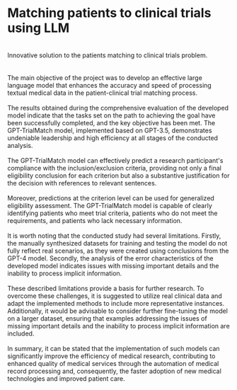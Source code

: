 # Matching patients to clinical trials using LLM
<br/>
Innovative solution to the patients matching to clinical trials problem.
<br/>
<br/>
<br/>
The main objective of the project was to develop an effective large language model that enhances the accuracy and speed of processing textual medical data in the patient-clinical trial matching process.
<br/>
<br/>
The results obtained during the comprehensive evaluation of the developed model indicate that the tasks set on the path to achieving the goal have been successfully completed, and the key objective has been met. The GPT-TrialMatch model, implemented based on GPT-3.5, demonstrates undeniable leadership and high efficiency at all stages of the conducted analysis.
<br/>
<br/>
The GPT-TrialMatch model can effectively predict a research participant's compliance with the inclusion/exclusion criteria, providing not only a final eligibility conclusion for each criterion but also a substantive justification for the decision with references to relevant sentences.
<br/>
<br/>
Moreover, predictions at the criterion level can be used for generalized eligibility assessment. The GPT-TrialMatch model is capable of clearly identifying patients who meet trial criteria, patients who do not meet the requirements, and patients who lack necessary information.
<br/>
<br/>
It is worth noting that the conducted study had several limitations. Firstly, the manually synthesized datasets for training and testing the model do not fully reflect real scenarios, as they were created using conclusions from the GPT-4 model. Secondly, the analysis of the error characteristics of the developed model indicates issues with missing important details and the inability to process implicit information.
<br/>
<br/>
These described limitations provide a basis for further research. To overcome these challenges, it is suggested to utilize real clinical data and adapt the implemented methods to include more representative instances. Additionally, it would be advisable to consider further fine-tuning the model on a larger dataset, ensuring that examples addressing the issues of missing important details and the inability to process implicit information are included.
<br/>
<br/>
In summary, it can be stated that the implementation of such models can significantly improve the efficiency of medical research, contributing to enhanced quality of medical services through the automation of medical record processing and, consequently, the faster adoption of new medical technologies and improved patient care.

